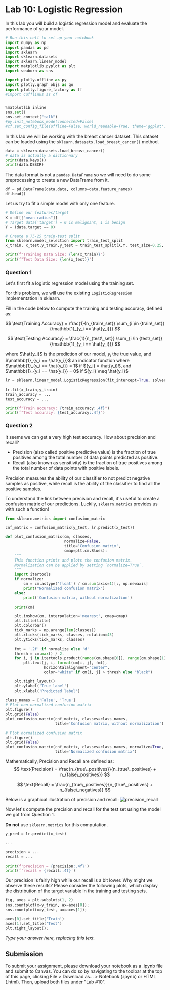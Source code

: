 # Lab 10: Logistic Regression

In this lab you will build a logistic regression model and evaluate the performance of your model.


```python
# Run this cell to set up your notebook
import numpy as np
import pandas as pd
import sklearn
import sklearn.datasets
import sklearn.linear_model
import matplotlib.pyplot as plt
import seaborn as sns

import plotly.offline as py
import plotly.graph_objs as go
import plotly.figure_factory as ff
#import cufflinks as cf


%matplotlib inline
sns.set()
sns.set_context("talk")
#py.init_notebook_mode(connected=False)
#cf.set_config_file(offline=False, world_readable=True, theme='ggplot')
```

In this lab we will be working with the breast cancer dataset. This dataset can be loaded using the `sklearn.datasets.load_breast_cancer()` method.  


```python
data = sklearn.datasets.load_breast_cancer()
# data is actually a dictionnary
print(data.keys())
print(data.DESCR)
```

The data format is not a `pandas.DataFrame` so we will need to do some preprocessing to create a new DataFrame from it.


```python
df = pd.DataFrame(data.data, columns=data.feature_names)
df.head()
```

Let us try to fit a simple model with only one feature.


```python
# Define our features/target
X = df[["mean radius"]]
# Target data['target'] = 0 is malignant, 1 is benign
Y = (data.target == 0)

```


```python
# Create a 75-25 train-test split
from sklearn.model_selection import train_test_split
x_train, x_test,y_train,y_test = train_test_split(X,Y, test_size=0.25, random_state=42)

print(f"Training Data Size: {len(x_train)}")
print(f"Test Data Size: {len(x_test)}")
```

### Question 1

Let's first fit a logistic regression model using the training set. 

For this problem, we will use the existing `LogisticRegression` implementation in sklearn.

Fill in the code below to compute the training and testing accuracy, defined as:

$$
\text{Training Accuracy} = \frac{1}{n_{train\_set}} \sum_{i \in {train\_set}} {\mathbb{1}_{y_i == \hat{y_i}}}
$$

$$
\text{Testing Accuracy} = \frac{1}{n_{test\_set}} \sum_{i \in {test\_set}} {\mathbb{1}_{y_i == \hat{y_i}}}
$$

where $\hat{y_i}$ is the prediction of our model, $y_i$ the true value, and $\mathbb{1}_{y_i == \hat{y_i}}$ an indicator function where $\mathbb{1}_{y_i == \hat{y_i}} = 1$ if ${y_i} = \hat{y_i}$, and $\mathbb{1}_{y_i == \hat{y_i}} = 0$ if ${y_i} \neq \hat{y_i}$

<!--
BEGIN QUESTION
name: q1
-->


```python
lr = sklearn.linear_model.LogisticRegression(fit_intercept=True, solver = 'lbfgs')

lr.fit(x_train,y_train) 
train_accuracy = ...
test_accuracy = ...

print(f"Train accuracy: {train_accuracy:.4f}")
print(f"Test accuracy: {test_accuracy:.4f}")
```

### Question 2
It seems we can get a very high test accuracy. How about precision and recall?  
- Precision (also called positive predictive value) is the fraction of true positives among the total number of data points predicted as positive.  
- Recall (also known as sensitivity) is the fraction of true positives among the total number of data points with positive labels.

Precision measures the ability of our classifier to not predict negative samples as positive, while recall is the ability of the classifier to find all the positive samples.

To understand the link between precision and recall, it's useful to create a confusion matrix of our predictions. Luckily, `sklearn.metrics` provides us with such a function!


```python
from sklearn.metrics import confusion_matrix

cnf_matrix = confusion_matrix(y_test, lr.predict(x_test))

def plot_confusion_matrix(cm, classes,
                          normalize=False,
                          title='Confusion matrix',
                          cmap=plt.cm.Blues):
    """
    This function prints and plots the confusion matrix.
    Normalization can be applied by setting `normalize=True`.
    """
    import itertools
    if normalize:
        cm = cm.astype('float') / cm.sum(axis=1)[:, np.newaxis]
        print("Normalized confusion matrix")
    else:
        print('Confusion matrix, without normalization')

    print(cm)

    plt.imshow(cm, interpolation='nearest', cmap=cmap)
    plt.title(title)
    plt.colorbar()
    tick_marks = np.arange(len(classes))
    plt.xticks(tick_marks, classes, rotation=45)
    plt.yticks(tick_marks, classes)

    fmt = '.2f' if normalize else 'd'
    thresh = cm.max() / 2.
    for i, j in itertools.product(range(cm.shape[0]), range(cm.shape[1])):
        plt.text(j, i, format(cm[i, j], fmt),
                 horizontalalignment="center",
                 color="white" if cm[i, j] > thresh else "black")

    plt.tight_layout()
    plt.ylabel('True label')
    plt.xlabel('Predicted label')
    
class_names = ['False', 'True']
# Plot non-normalized confusion matrix
plt.figure()
plt.grid(False)
plot_confusion_matrix(cnf_matrix, classes=class_names,
                      title='Confusion matrix, without normalization')

# Plot normalized confusion matrix
plt.figure()
plt.grid(False)
plot_confusion_matrix(cnf_matrix, classes=class_names, normalize=True,
                      title='Normalized confusion matrix')
```

Mathematically, Precision and Recall are defined as:
$$
\text{Precision} = \frac{n_{true\_positives}}{n_{true\_positives} + n_{false\_positives}}
$$

$$
\text{Recall} = \frac{n_{true\_positives}}{n_{true\_positives} + n_{false\_negatives}}
$$

Below is a graphical illustration of precision and recall:
![precision_recall](precision_recall.png)

Now let's compute the precision and recall for the test set using the model we got from Question 1.  

**Do not** use `sklearn.metrics` for this computation.

<!--
BEGIN QUESTION
name: q2
-->


```python
y_pred = lr.predict(x_test) 

...

precision = ...
recall = ...

print(f'precision = {precision:.4f}')
print(f'recall = {recall:.4f}')
```

Our precision is fairly high while our recall is a bit lower. Why might we observe these results? Please consider the following plots, which display the distribution of the target variable in the training and testing sets. 


```python
fig, axes = plt.subplots(1, 2)
sns.countplot(x=y_train, ax=axes[0]);
sns.countplot(x=y_test, ax=axes[1]);

axes[0].set_title('Train')
axes[1].set_title('Test')
plt.tight_layout();
```

_Type your answer here, replacing this text._

## Submission

To submit your assignment, please download your notebook as a .ipynb file and submit to Canvas. You can do so by navigating to the toolbar at the top of this page, clicking File > Download as... > Notebook (.ipynb) or HTML (.html). Then, upload both files under "Lab #10".

 
